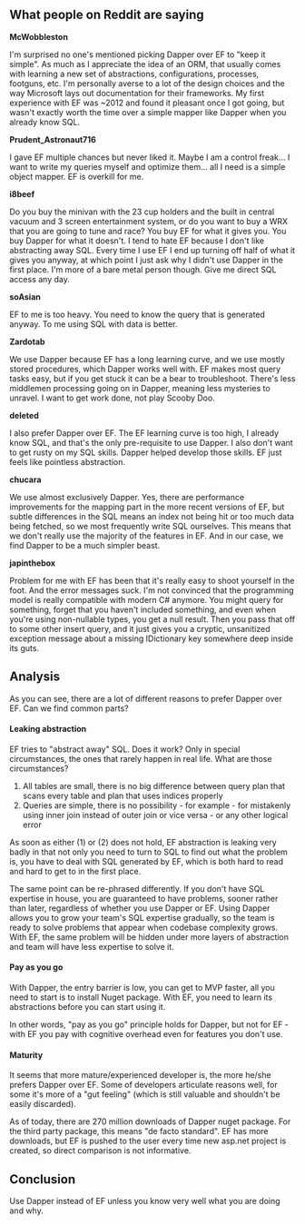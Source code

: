 ## What people on Reddit are saying

**McWobbleston**

I'm surprised no one's mentioned picking Dapper over EF to "keep it simple". As much as I appreciate the idea of an ORM, that usually comes with learning a new set of abstractions, configurations, processes, footguns, etc. I'm personally averse to a lot of the design choices and the way Microsoft lays out documentation for their frameworks. My first experience with EF was ~2012 and found it pleasant once I got going, but wasn't exactly worth the time over a simple mapper like Dapper when you already know SQL.

**Prudent_Astronaut716**

I gave EF multiple chances but never liked it. Maybe I am a control freak... I want to write my queries myself and optimize them... all I need is a simple object mapper. EF is overkill for me.

**i8beef**

Do you buy the minivan with the 23 cup holders and the built in central vacuum and 3 screen entertainment system, or do you want to buy a WRX that you are going to tune and race? You buy EF for what it gives you. You buy Dapper for what it doesn't. 
I tend to hate EF because I don't like abstracting away SQL. Every time I use EF I end up turning off half of what it gives you anyway, at which point I just ask why I didn't use Dapper in the first place. I'm more of a bare metal person though. Give me direct SQL access any day.

**soAsian**

EF to me is too heavy. You need to know the query that is generated anyway. To me using SQL with data is better.

**Zardotab**

We use Dapper because EF has a long learning curve, and we use mostly stored procedures, which Dapper works well with. EF makes most query tasks easy, but if you get stuck it can be a bear to troubleshoot. There's less middlemen processing going on in Dapper, meaning less mysteries to unravel. I want to get work done, not play Scooby Doo.

**deleted**

I also prefer Dapper over EF. The EF learning curve is too high, I already know SQL, and that's the only pre-requisite to use Dapper. I also don't want to get rusty on my SQL skills. Dapper helped develop those skills. EF just feels like pointless abstraction.

**chucara**

We use almost exclusively Dapper. Yes, there are performance improvements for the mapping part in the more recent versions of EF, but subtle differences in the SQL means an index not being hit or too much data being fetched, so we most frequently write SQL ourselves. This means that we don't really use the majority of the features in EF. And in our case, we find Dapper to be a much simpler beast.

**japinthebox**

Problem for me with EF has been that it's really easy to shoot yourself in the foot. And the error messages suck. I'm not convinced that the programming model is really compatible with modern C# anymore. You might query for something, forget that you haven't included something, and even when you're using non-nullable types, you get a null result. Then you pass that off to some other insert query, and it just gives you a cryptic, unsanitized exception message about a missing IDictionary key somewhere deep inside its guts.

## Analysis

As you can see, there are a lot of different reasons to prefer Dapper over EF. Can we find common parts?

#### Leaking abstraction

EF tries to "abstract away" SQL. Does it work? Only in special circumstances, the ones that rarely happen in real life. What are those circumstances?

1. All tables are small, there is no big difference between query plan that scans every table and plan that uses indices properly
2. Queries are simple, there is no possibility - for example - for mistakenly using inner join instead of outer join or vice versa - or any other logical error

As soon as either (1) or (2) does not hold, EF abstraction is leaking very badly in that not only you need to turn to SQL to find out what the problem is, you have to deal with SQL generated by EF, which is both hard to read and hard to get to in the first place.

The same point can be re-phrased differently. If you don't have SQL expertise in house, you are guaranteed to have problems, sooner rather than later, regardless of whether you use Dapper or EF. Using Dapper allows you to grow your team's SQL expertise gradually, so the team is ready to solve problems that appear when codebase complexity grows. With EF, the same problem will be hidden under more layers of abstraction and team will have less expertise to solve it.

#### Pay as you go

With Dapper, the entry barrier is low, you can get to MVP faster, all you need to start is to install Nuget package. With EF, you need to learn its abstractions before you can start using it.

In other words, "pay as you go" principle holds for Dapper, but not for EF - with EF you pay with cognitive overhead even for features you don't use.

#### Maturity

It seems that more mature/experienced developer is, the more he/she prefers Dapper over EF. Some of developers articulate reasons well, for some it's more of a "gut feeling" (which is still valuable and shouldn't be easily discarded).

As of today, there are 270 million downloads of Dapper nuget package. For the third party package, this means "de facto standard". EF has more downloads, but EF is pushed to the user every time new asp.net project is created, so direct comparison is not informative.

## Conclusion

Use Dapper instead of EF unless you know very well what you are doing and why.
